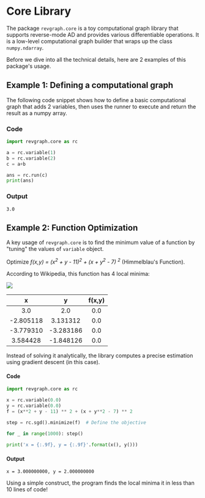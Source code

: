 # Core Library

The package `revgraph.core` is a toy computational graph library that supports
reverse-mode AD and provides various differentiable operations. It is a 
low-level computational graph builder that wraps up the class `numpy.ndarray`.

Before we dive into all the technical details, here are 2 examples of this 
package's usage.

## Example 1: Defining a computational graph

The following code snippet shows how to define a basic computational graph that
adds 2 variables, then uses the runner to execute and return the result as a 
numpy array.

### Code
```python
import revgraph.core as rc

a = rc.variable(1)
b = rc.variable(2)
c = a+b

ans = rc.run(c)
print(ans)
```

### Output
```text
3.0
```

## Example 2: Function Optimization

A key usage of `revgraph.core` is to find the minimum value of a function by
"tuning" the values of `variable` object.

Optimize 
*f(x,y) = (x<sup>2</sup> + y - 11)<sup>2</sup> + (x + y<sup>2</sup> - 7)
<sup>2</sup>* 
(Himmelblau's Function).

According to Wikipedia, this function has 4 local minima:

![](https://upload.wikimedia.org/wikipedia/commons/thumb/a/ad/Himmelblau_function.svg/1280px-Himmelblau_function.svg.png)

|      x     |      y     |   f(x,y)   | 
| :--------: | :--------: | :--------: |
|   3.0      | 2.0        | 0.0        |
| -2.805118  | 3.131312   | 0.0        |
| -3.779310  | -3.283186  | 0.0        |
| 3.584428   | -1.848126  | 0.0        |

Instead of solving it analytically, the library computes a precise estimation
using gradient descent (in this case).

#### Code

```python
import revgraph.core as rc

x = rc.variable(0.0)
y = rc.variable(0.0)
f = (x**2 + y - 11) ** 2 + (x + y**2 - 7) ** 2

step = rc.sgd().minimize(f)  # Define the objective

for _ in range(1000): step()
 
print('x = {:.9f}, y = {:.9f}'.format(x(), y()))
```

#### Output

```text
x = 3.000000000, y = 2.000000000
```

Using a simple construct, the program finds the local minima it in less than 10
lines of code!
